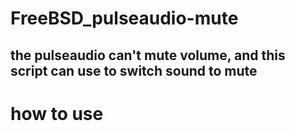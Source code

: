 # FreeBSD_pulseaudio-mute
## the pulseaudio can't mute volume, and this script can use to switch sound to mute

# how to use
## 
